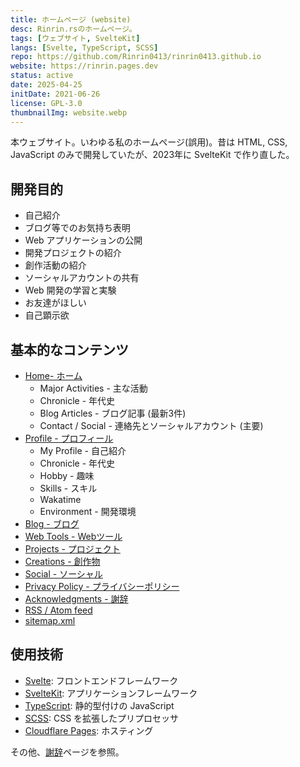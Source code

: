 ```yaml
---
title: ホームページ (website)
desc: Rinrin.rsのホームページ。
tags: [ウェブサイト, SvelteKit]
langs: [Svelte, TypeScript, SCSS]
repo: https://github.com/Rinrin0413/rinrin0413.github.io
website: https://rinrin.pages.dev
status: active
date: 2025-04-25
initDate: 2021-06-26
license: GPL-3.0
thumbnailImg: website.webp
---
```


本ウェブサイト。いわゆる私のホームページ(誤用)。昔は HTML, CSS, JavaScript のみで開発していたが、2023年に SvelteKit で作り直した。

## 	開発目的

- 自己紹介
- ブログ等でのお気持ち表明
- Web アプリケーションの公開
- 開発プロジェクトの紹介
- 創作活動の紹介
- ソーシャルアカウントの共有
- Web 開発の学習と実験
- お友達がほしい
- 自己顕示欲

## 基本的なコンテンツ

- [Home- ホーム](https://rinrin.pages.dev)
	- Major Activities - 主な活動
	- Chronicle - 年代史
	- Blog Articles - ブログ記事 (最新3件)
	- Contact / Social - 連絡先とソーシャルアカウント (主要)
- [Profile - プロフィール](https://rinrin.pages.dev/profile)
	- My Profile - 自己紹介
	- Chronicle - 年代史
	- Hobby - 趣味
	- Skills - スキル
	- Wakatime
	- Environment - 開発環境
- [Blog - ブログ](https://rinrin.pages.dev/blog)
- [Web Tools - Webツール](https://rinrin.pages.dev/tools)
- [Projects - プロジェクト](https://rinrin.pages.dev/projects)
- [Creations - 創作物](https://rinrin.pages.dev/creations)
- [Social - ソーシャル](https://rinrin.pages.dev/social)
- [Privacy Policy - プライバシーポリシー](https://rinrin.pages.dev/privacy)
- [Acknowledgments - 謝辞](https://rinrin.pages.dev/acknowledgments)
- [RSS / Atom feed](https://rinrin.pages.dev/feed)
- [sitemap.xml](https://rinrin.pages.dev/sitemap.xml)

## 使用技術

- [Svelte](https://svelte.dev): フロントエンドフレームワーク
- [SvelteKit](https://svelte.dev/docs/kit): アプリケーションフレームワーク
- [TypeScript](https://typescriptlang.org): 静的型付けの JavaScript
- [SCSS](https://sass-lang.com): CSS を拡張したプリプロセッサ
- [Cloudflare Pages](https://cloudflare.com/developer-platform/products/pages): ホスティング

その他、[謝辞](https://rinrin.pages.dev/acknowledgments)ページを参照。
